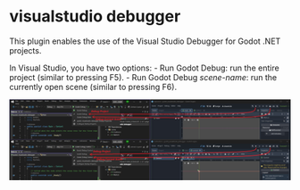 # visualstudio debugger

This plugin enables the use of the Visual Studio Debugger for Godot .NET projects.

In Visual Studio, you have two options: 
	 - Run Godot Debug: run the entire project (similar to pressing F5).
	 - Run Godot Debug *scene-name*: run the currently open scene (similar to pressing F6).

![A screenschot of the godot editor and visual studio showing which buttons now compare](https://github.com/DouweRavers/godot_visualstudio_debugger/raw/main/.res/explain.jpg)
